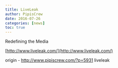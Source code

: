 ```yaml
---
title: LiveLeak
author: PipisCrew
date: 2016-07-26
categories: [news]
toc: true
---
```


Redefining the Media

[http://www.liveleak.com/](http://www.liveleak.com/)

origin - http://www.pipiscrew.com/?p=5931 liveleak